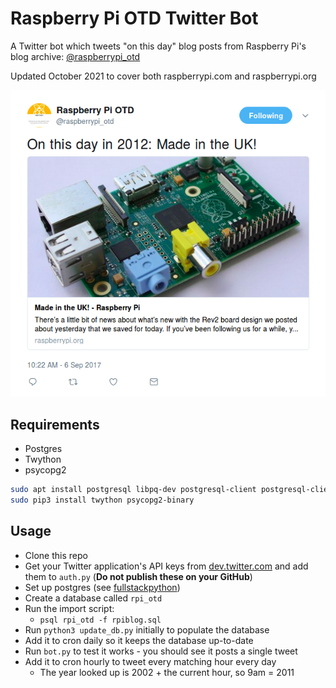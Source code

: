 # Raspberry Pi OTD Twitter Bot

A Twitter bot which tweets "on this day" blog posts from Raspberry Pi's blog
archive: [@raspberrypi_otd](https://twitter.com/raspberrypi_otd)

Updated October 2021 to cover both raspberrypi.com and raspberrypi.org

![](made-in-the-uk.png)

## Requirements

- Postgres
- Twython
- psycopg2

```bash
sudo apt install postgresql libpq-dev postgresql-client postgresql-client-common
sudo pip3 install twython psycopg2-binary
```

## Usage

- Clone this repo
- Get your Twitter application's API keys from [dev.twitter.com](http://dev.twitter.com/)
and add them to `auth.py` (**Do not publish these on your GitHub**)
- Set up postgres (see [fullstackpython](https://www.fullstackpython.com/blog/postgresql-python-3-psycopg2-ubuntu-1604.html))
- Create a database called `rpi_otd`
- Run the import script:
    - `psql rpi_otd -f rpiblog.sql`
- Run `python3 update_db.py` initially to populate the database
- Add it to cron daily so it keeps the database up-to-date
- Run `bot.py` to test it works - you should see it posts a single tweet
- Add it to cron hourly to tweet every matching hour every day
    - The year looked up is 2002 + the current hour, so 9am = 2011
